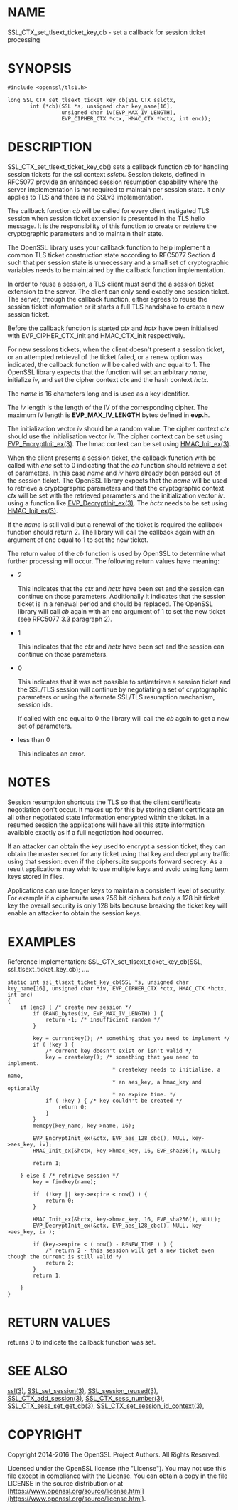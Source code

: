 # NAME

SSL\_CTX\_set\_tlsext\_ticket\_key\_cb - set a callback for session ticket processing

# SYNOPSIS

    #include <openssl/tls1.h>

    long SSL_CTX_set_tlsext_ticket_key_cb(SSL_CTX sslctx,
           int (*cb)(SSL *s, unsigned char key_name[16],
                     unsigned char iv[EVP_MAX_IV_LENGTH],
                     EVP_CIPHER_CTX *ctx, HMAC_CTX *hctx, int enc));

# DESCRIPTION

SSL\_CTX\_set\_tlsext\_ticket\_key\_cb() sets a callback function _cb_ for handling
session tickets for the ssl context _sslctx_. Session tickets, defined in
RFC5077 provide an enhanced session resumption capability where the server
implementation is not required to maintain per session state. It only applies
to TLS and there is no SSLv3 implementation.

The callback function _cb_ will be called for every client instigated TLS
session when session ticket extension is presented in the TLS hello
message. It is the responsibility of this function to create or retrieve the
cryptographic parameters and to maintain their state.

The OpenSSL library uses your callback function to help implement a common TLS
ticket construction state according to RFC5077 Section 4 such that per session
state is unnecessary and a small set of cryptographic variables needs to be
maintained by the callback function implementation.

In order to reuse a session, a TLS client must send the a session ticket
extension to the server. The client can only send exactly one session ticket.
The server, through the callback function, either agrees to reuse the session
ticket information or it starts a full TLS handshake to create a new session
ticket.

Before the callback function is started _ctx_ and _hctx_ have been
initialised with EVP\_CIPHER\_CTX\_init and HMAC\_CTX\_init respectively.

For new sessions tickets, when the client doesn't present a session ticket, or
an attempted retrieval of the ticket failed, or a renew option was indicated,
the callback function will be called with _enc_ equal to 1. The OpenSSL
library expects that the function will set an arbitrary _name_, initialize
_iv_, and set the cipher context _ctx_ and the hash context _hctx_.

The _name_ is 16 characters long and is used as a key identifier.

The _iv_ length is the length of the IV of the corresponding cipher. The
maximum IV length is **EVP\_MAX\_IV\_LENGTH** bytes defined in **evp.h**.

The initialization vector _iv_ should be a random value. The cipher context
_ctx_ should use the initialisation vector _iv_. The cipher context can be
set using [EVP\_EncryptInit\_ex(3)](http://man.he.net/man3/EVP_EncryptInit_ex). The hmac context can be set using
[HMAC\_Init\_ex(3)](http://man.he.net/man3/HMAC_Init_ex).

When the client presents a session ticket, the callback function with be called
with _enc_ set to 0 indicating that the _cb_ function should retrieve a set
of parameters. In this case _name_ and _iv_ have already been parsed out of
the session ticket. The OpenSSL library expects that the _name_ will be used
to retrieve a cryptographic parameters and that the cryptographic context
_ctx_ will be set with the retrieved parameters and the initialization vector
_iv_. using a function like [EVP\_DecryptInit\_ex(3)](http://man.he.net/man3/EVP_DecryptInit_ex). The _hctx_ needs to be
set using [HMAC\_Init\_ex(3)](http://man.he.net/man3/HMAC_Init_ex).

If the _name_ is still valid but a renewal of the ticket is required the
callback function should return 2. The library will call the callback again
with an argument of enc equal to 1 to set the new ticket.

The return value of the _cb_ function is used by OpenSSL to determine what
further processing will occur. The following return values have meaning:

- 2

    This indicates that the _ctx_ and _hctx_ have been set and the session can
    continue on those parameters. Additionally it indicates that the session
    ticket is in a renewal period and should be replaced. The OpenSSL library will
    call _cb_ again with an enc argument of 1 to set the new ticket (see RFC5077
    3.3 paragraph 2).

- 1

    This indicates that the _ctx_ and _hctx_ have been set and the session can
    continue on those parameters.

- 0

    This indicates that it was not possible to set/retrieve a session ticket and
    the SSL/TLS session will continue by negotiating a set of cryptographic
    parameters or using the alternate SSL/TLS resumption mechanism, session ids.

    If called with enc equal to 0 the library will call the _cb_ again to get
    a new set of parameters.

- less than 0

    This indicates an error.

# NOTES

Session resumption shortcuts the TLS so that the client certificate
negotiation don't occur. It makes up for this by storing client certificate
an all other negotiated state information encrypted within the ticket. In a
resumed session the applications will have all this state information available
exactly as if a full negotiation had occurred.

If an attacker can obtain the key used to encrypt a session ticket, they can
obtain the master secret for any ticket using that key and decrypt any traffic
using that session: even if the ciphersuite supports forward secrecy. As
a result applications may wish to use multiple keys and avoid using long term
keys stored in files.

Applications can use longer keys to maintain a consistent level of security.
For example if a ciphersuite uses 256 bit ciphers but only a 128 bit ticket key
the overall security is only 128 bits because breaking the ticket key will
enable an attacker to obtain the session keys.

# EXAMPLES

Reference Implementation:
  SSL\_CTX\_set\_tlsext\_ticket\_key\_cb(SSL, ssl\_tlsext\_ticket\_key\_cb);
  ....

    static int ssl_tlsext_ticket_key_cb(SSL *s, unsigned char key_name[16], unsigned char *iv, EVP_CIPHER_CTX *ctx, HMAC_CTX *hctx, int enc)
    {
        if (enc) { /* create new session */
            if (RAND_bytes(iv, EVP_MAX_IV_LENGTH) ) {
                return -1; /* insufficient random */
            }

            key = currentkey(); /* something that you need to implement */
            if ( !key ) {
                /* current key doesn't exist or isn't valid */
                key = createkey(); /* something that you need to implement.
                                     * createkey needs to initialise, a name,
                                     * an aes_key, a hmac_key and optionally
                                     * an expire time. */
                if ( !key ) { /* key couldn't be created */
                    return 0;
                }
            }
            memcpy(key_name, key->name, 16);

            EVP_EncryptInit_ex(&ctx, EVP_aes_128_cbc(), NULL, key->aes_key, iv);
            HMAC_Init_ex(&hctx, key->hmac_key, 16, EVP_sha256(), NULL);

            return 1;

        } else { /* retrieve session */
            key = findkey(name);

            if  (!key || key->expire < now() ) {
                return 0;
            }

            HMAC_Init_ex(&hctx, key->hmac_key, 16, EVP_sha256(), NULL);
            EVP_DecryptInit_ex(&ctx, EVP_aes_128_cbc(), NULL, key->aes_key, iv );

            if (key->expire < ( now() - RENEW_TIME ) ) {
                /* return 2 - this session will get a new ticket even though the current is still valid */
                return 2;
            }
            return 1;

        }
    }

# RETURN VALUES

returns 0 to indicate the callback function was set.

# SEE ALSO

[ssl(3)](http://man.he.net/man3/ssl), [SSL\_set\_session(3)](http://man.he.net/man3/SSL_set_session),
[SSL\_session\_reused(3)](http://man.he.net/man3/SSL_session_reused),
[SSL\_CTX\_add\_session(3)](http://man.he.net/man3/SSL_CTX_add_session),
[SSL\_CTX\_sess\_number(3)](http://man.he.net/man3/SSL_CTX_sess_number),
[SSL\_CTX\_sess\_set\_get\_cb(3)](http://man.he.net/man3/SSL_CTX_sess_set_get_cb),
[SSL\_CTX\_set\_session\_id\_context(3)](http://man.he.net/man3/SSL_CTX_set_session_id_context),

# COPYRIGHT

Copyright 2014-2016 The OpenSSL Project Authors. All Rights Reserved.

Licensed under the OpenSSL license (the "License").  You may not use
this file except in compliance with the License.  You can obtain a copy
in the file LICENSE in the source distribution or at
[https://www.openssl.org/source/license.html](https://www.openssl.org/source/license.html).
